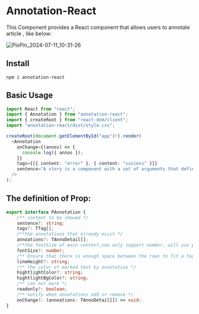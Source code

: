 # Annotation-React

This Component provides a React component that allows users to annotate article , like below:

![PixPin_2024-07-11_10-31-26](https://github.com/athlan20/annotation-react/assets/2987056/2cd02c10-ef7c-47f3-b61d-173e22cee41b)

## Install

```
npm i annotation-react
```

## Basic Usage

```typescript
import React from "react";
import { Annotation } from "annotation-react";
import { createRoot } from "react-dom/client";
import "annotation-react/dist/style.css";

createRoot(document.getElementById("app")!).render(
  <Annotation
    onChange={(annos) => {
      console.log({ annos });
    }}
    tags={[{ content: "error" }, { content: "success" }]}
    sentence="A story is a component with a set of arguments that define how the component should render."
  />
);
```

## The definition of Prop:

```typescript
export interface PAnnotation {
    /** content to be showed */
    sentence?: string;
    tags?: TTag[];
    /**the annotations that already exist */
    annoations?: TAnnoDetail[];
    /**the fontSize of main content,now only support number, will use px unit */
    fontSize?: number;
    /** Ensure that there is enough space between the rows to fit a tag */
    lineHeight?: string;
    /** the color of marked text by annotation */
    hightlightColor?: string;
    hightlightBgColor?: string;
    /** can not mark */
    readonly?: boolean;
    /** notify when annotations add or remove */
    onChange?: (annoations: TAnnoDetail[]) => void;
}
```
